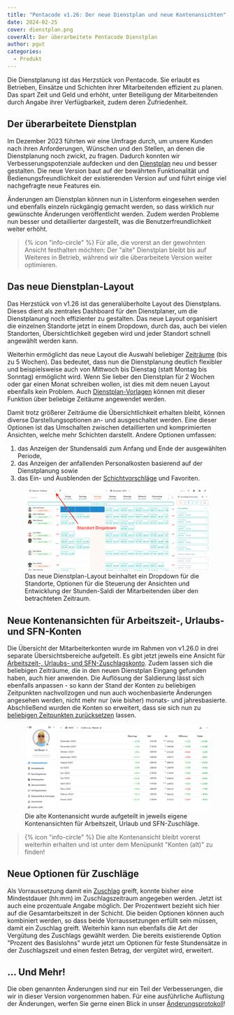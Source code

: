 ```yaml
---
title: "Pentacode v1.26: Der neue Dienstplan und neue Kontenansichten"
date: 2024-02-25
cover: dienstplan.png
coverAlt: Der überarbeitete Pentacode Dienstplan
author: pgut
categories:
  - Produkt
---
```


Die Dienstplanung ist das Herzstück von Pentacode. Sie erlaubt es Betrieben,
Einsätze und Schichten ihrer Mitarbeitenden effizient zu planen. Das spart Zeit und Geld 
und erhöht, unter Beteiligung der Mitarbeitenden durch Angabe ihrer Verfügbarkeit, 
zudem deren Zufriedenheit.

## Der überarbeitete Dienstplan

Im Dezember 2023 führten wir eine Umfrage durch, um unsere Kunden nach ihren Anforderungen, Wünschen
und den Stellen, an denen die Dienstplanung noch zwickt, zu fragen. Dadurch konnten wir 
Verbesserungspotenziale aufdecken und den [Dienstplan](/hilfe/handbuch/dienstplan/) neu und besser gestalten.
Die neue Version baut auf der bewährten Funktionalität und Bedienungsfreundlichkeit
der existierenden Version auf und führt einige viel nachgefragte neue Features ein.

Änderungen am Dienstplan können nun in Listenform eingesehen werden und ebenfalls einzeln rückgängig gemacht werden, 
so dass wirklich nur gewünschte Änderungen veröffentlicht werden. Zudem werden Probleme nun besser und detaillierter dargestellt,
was die Benutzerfreundlichkeit weiter erhöht.

> {% icon "info-circle" %} Für alle, die vorerst an der gewohnten Ansicht festhalten
> möchten: Der "alte" Dienstplan bleibt bis auf Weiteres in Betrieb, während wir die
> überarbeitete Version weiter optimieren.

## Das neue Dienstplan-Layout

Das Herzstück von v1.26 ist das generalüberholte
Layout des Dienstplans. Dieses dient als zentrales Dashboard für den Dienstplaner,
um die Dienstplanung noch effizienter zu gestalten. Das neue Layout organisiert die einzelnen Standorte jetzt in einem Dropdown, durch das, auch bei vielen Standorten,
Übersichtlichkeit gegeben wird und jeder Standort schnell angewählt werden kann. 

Weiterhin ermöglicht das neue Layout die Auswahl beliebiger [Zeiträume](/hilfe/handbuch/dienstplan/#zeitraum-wechseln) (bis zu 5 Wochen). Das bedeutet, dass nun die Dienstplanung 
deutlich flexibler und beispielsweise auch von Mittwoch bis Dienstag (statt Montag bis Sonntag) ermöglicht wird.
Wenn Sie lieber den Dienstplan für 2 Wochen oder gar einen Monat schreiben wollen, ist dies mit dem neuen Layout ebenfalls kein Problem.
Auch [Dienstplan-Vorlagen](/hilfe/handbuch/dienstplan/#dienstplan-vorlagen) können mit dieser Funktion über beliebige Zeitäume angewendet werden. 

Damit trotz größerer Zeiträume die Übersichtlichkeit erhalten bleibt, können diverse Darstellungsoptionen an- und ausgeschaltet werden.
Eine dieser Optionen ist das Umschalten zwischen detaillierten und komprimierten Ansichten, welche mehr Schichten darstellt.
Andere Optionen umfassen:
1.  das Anzeigen der Stundensaldi zum Anfang und Ende der ausgewählten Periode,
2.  das Anzeigen der anfallenden Personalkosten basierend auf der Dienstplanung sowie
3.  das Ein- und Ausblenden der [Schichtvorschläge](/hilfe/handbuch/dienstplan/#schichtvorschl%C3%A4ge) und Favoriten.


<figure>
<img src="dienstplan-layout.gif" />
<figcaption>
Das neue Dienstplan-Layout beinhaltet ein Dropdown für die Standorte, Optionen für die Steuerung der Ansichten
und Entwicklung der Stunden-Saldi der Mitarbeitenden über den betrachteten Zeitraum.
</figcaption>
</figure>

## Neue Kontenansichten für Arbeitszeit-, Urlaubs- und SFN-Konten

Die Übersicht der Mitarbeiterkonten wurde im Rahmen von v1.26.0 in drei separate Übersichtsbereiche aufgeteilt.
Es gibt jetzt jeweils eine Ansicht für [Arbeitszeit-, Urlaubs- und SFN-Zuschlagskonto](/hilfe/handbuch/mitarbeiter/konten/).
Zudem lassen sich die beliebigen Zeiträume, die in den neuen Dienstplan Eingang gefunden haben, auch hier anwenden.
Die Auflösung der Saldierung lässt sich ebenfalls anpassen - so kann der Stand der Konten zu beliebigen Zeitpunkten nachvollzogen
und nun auch wochenbasierte Änderungen angesehen werden, nicht mehr nur (wie bisher) monats- und jahresbasierte.
Abschließend wurden die Konten so erweitert, dass sie sich nun zu [beliebigen Zeitpunkten zurücksetzen](/hilfe/handbuch/mitarbeiter/konten/#übertrag-bearbeiten-%2F-konten-zurücksetzen) lassen.

<figure>
<img src="arbeitszeitkonto.png" />
<figcaption>
Die alte Kontenansicht wurde aufgeteilt in jeweils eigene Kontenansichten für
Arbeitszeit, Urlaub und SFN-Zuschläge.
</figcaption>
</figure>

> {% icon "info-circle" %} Die alte Kontenansicht bleibt vorerst weiterhin erhalten und ist unter dem Menüpunkt "Konten (alt)" zu finden!

## Neue Optionen für Zuschläge
Als Vorraussetzung damit ein [Zuschlag](/hilfe/handbuch/einstellungen/zuschlaege/) greift, konnte bisher eine Mindestdauer (hh:mm) im Zuschlagszeitraum angegeben werden. Jetzt ist auch eine prozentuale Angabe möglich.
Der Prozentwert bezieht sich hier auf die Gesamtarbeitszeit in der Schicht. Die beiden Optionen können auch kombiniert werden, so dass beide Vorraussetzungen erfüllt sein müssen, damit ein Zuschlag greift.
Weiterhin kann nun ebenfalls die Art der Vergütung des Zuschlags gewählt werden. Die bereits existierende Option "Prozent des Basislohns" wurde jetzt um Optionen für feste Stundensätze in der Zuschlagszeit und 
einen festen Betrag, der vergütet wird, erweitert.

## ... Und Mehr!

Die oben genannten Änderungen sind nur ein Teil der Verbesserungen, die wir in
dieser Version vorgenommen haben. Für eine ausführliche Auflistung der
Änderungen, werfen Sie gerne einen Blick in unser
[Änderungsprotokoll](/hilfe/aenderungsprotokoll/)!